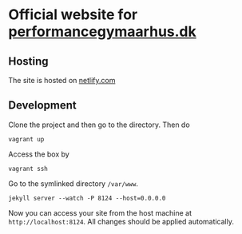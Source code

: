 # Official website for [performancegymaarhus.dk](http://performancegymaarhus.dk)

## Hosting

The site is hosted on [netlify.com](http://netlify.com)

## Development

Clone the project and then go to the directory. Then do

    vagrant up

Access the box by

    vagrant ssh

Go to the symlinked directory `/var/www`.

    jekyll server --watch -P 8124 --host=0.0.0.0

Now you can access your site from the host machine at `http://localhost:8124`. All changes should be applied automatically.
